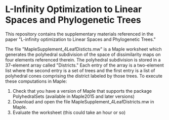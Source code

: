 # L-Infinity Optimization to Linear Spaces and Phylogenetic Trees

This repository contains the supplementary materials referenced in the paper "L-infinity optimization to Linear Spaces and Phylogenetic Trees."

The file "MapleSupplement_4LeafDisticts.mw" is a Maple worksheet which generates the polyhedral subdivision of the space of dissimilarity maps on four elements referenced therein. The polyhedral subdivision is stored in a 37-element array called "Districts." Each entry of the array is a two-element list where the second entry is a set of trees and the first entry is a list of polyhedral cones comprising the district labeled by those trees. To execute these computations in Maple:

1. Check that you have a version of Maple that supports the package PolyhedralSets (available in Maple2015 and later versions)
2. Download and open the file MapleSupplement_4LeafDistricts.mw in Maple.
3. Evaluate the worksheet (this could take an hour or so)

